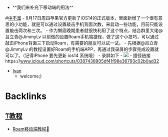 - ^^我们来补充下移动端的用法^^

#[中不溜](中不溜.md)
    - 9月17日周四苹果官方更新了iOS14的正式版本，里面新增了一个很有意思的小功能，就是可以通过设置敲击手机背面次数，来启动一些功能，目前只能设置敲击两次和三次。
    - 作为懒癌晚期患者就很快利用了这个特点，结合群里大佬@吕立青@JimmyLv 以前做的设置Roam手机端捷径，做了这个小技巧，可以通过敲击iPhone背面三下启动Roam，有需要的朋友可以试一试。
    - 先根据@吕立青@JimmyLv 的教程设置好Roam的手机端APP，再通过我录屏的步骤完成设置就可以了。（记得iPhone 要先更新 ios14 系统哦）
    - 录屏如下
        - ![](../images/OV5oT-ZioA.gif?)
        - 捷径链接https://www.icloud.com/shortcuts/0307438905df41f98e36793c02b0ad32
- [Ivan](Ivan.md)
    - welcome;)

# Backlinks
## [⍡教程](⍡教程.md)
- [Roam移动端教程🏃](Roam移动端教程🏃.md)

